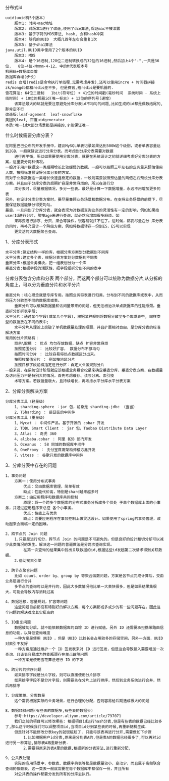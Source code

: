 分布式id

    uuid(uuid有5个版本)
        版本1: 时间+mac地址
        版本2: 对版本1进行了改造,使用了dce算法,保证mac不被泄露
        版本3: 基于字符的MD5算法, hash, 会有hash冲突
        版本4: 随机的UUID  大概几百年左右会重复1次
        版本5: 基于sha1算法
    java.util.UUID类中使用了2个版本的UUID
        版本3: MD5
        版本4: 是个16进制,128位二进制转换成的32位的16进制,然后加上4个"-",一共是36位.   8位-4位-Mmmm-4-12, 中的M代表版本号
    机器码+数据库自增
    数据库自增(步长)
    redis 自增(redis是命令执行单线程,无需考虑并发),还可以使用incre + 时间戳拼接
    zk/mongdb都和redis差不多, 但是费钱,搭redis是要机器的.
    雪花算法: 64位二进制   1bit(符号位) + 41位的时间戳(毫秒时间  系统时间 - 系统上线时间) + 10位的机器id(唯一标志) + 12位的序列号(递增)
        该算法最大的坑就是要注意避免分库分表id不均匀的问题,比如生成的id都是偶数结尾的,那肯定不行
    改造版:leaf-agement  leaf-snowflake
    美团的leaf, 百度uidgenerator
    本质:唯一id大部分场景都是拼接的,才能保证唯一
什么时候需要分库分表？

    在阿里巴巴公布的开发手册中，建议MySQL单表记录如果达到500W这个级别，或者单表容量达到2GB，一般就建议进行分库分表。而考虑到分库分表需要对数据
        进行再平衡，所以如果要使用分库分表，就要在系统设计之初就详细考虑好分库分表的方案，这里要分两种情况。
    一般对于用户数据这一类后期增长比较缓慢的数据，一般可以按照三年左右的业务量来预估使用人数，按照标准预设好分库分表的方案。
    而对于业务数据这一类增长快速且稳定的数据，一般则需要按照预估量的两倍左右预设分库分表方案。并且由于分库分表的后期扩容是非常麻烦的，所以在进行分
        库分表时，尽量根据情况，多分一些表。最好是计算一下数据增量，永远不用增加更多的表
    另外，在设计分库分表方案时，要尽量兼顾业务场景和数据分布。在支持业务场景的前提下，尽量保证数据能够分得更均匀。
    最后，一旦用到了分库分表，就会表现为对数据查询业务的灵活性有一定的影响，例如如果按userId进行分片，那按age来进行查询，就必然会增加很多麻烦。如
        果再要进行排序、分页、聚合等操作，很容易就扛不住了。这时候，都要尽量在分 库分表的同时，再补充设计一个降级方案，例如将数据转存一份到ES，ES可以实现
        更灵活的大数据聚合查询。

1、分库分表形式

    水平分库:建立结构一样的库，根据分库方案划分数据到不同库
    水平分表:建立多个表，根据分表方案划分数据到不同表
    垂直分库:根据业务模块，把一组表划分为一个库
    垂直分表:根据字段的活跃性，把字段组拆分到不同的表中

分库分表包含分库和分表 两个部分，而这两个部分可以统称为数据分片,从分拆的角度上，可以分为垂直分片和水平分片

    垂直分片：核心理念就是专库专用。按照业务将表进行归类，分布到不同的数据库或表中，从而将压力分散至不同的数据库或表。
        垂直分片可以缓解数据量和访问量带来的问题，但无法根治决单点数据库的性能瓶颈。垂直拆分即拆表字段;
    水平分片：通过某个字段(或某几个字段)，根据某种规则将数据分散至多个库或表中, 同样类型的数据放在不同的表中;
        水平分片从理论上突破了单机数据量处理的瓶颈，并且扩展相对自由，是分库分表的标准解决方案
    常用的分片策略有：
        取余\取模 ： 优点 均匀存放数据，缺点 扩容非常麻烦
        按照范围分片 ： 比较好扩容， 数据分布不够均匀
        按照时间分片 ： 比较容易将热点数据区分出来。
        按照枚举值分片 ： 例如按地区分片
        按照目标字段前缀指定进行分区：自定义业务规则分片
    一般来说，在系统设计阶段就应该根据业务耦合松紧来确定垂直分库，垂直分表方案，在数据量及访问压力不是特别大的情况，首先考虑缓存、读写分离、索引技
        术等方案。若数据量极大，且持续增长，再考虑水平分库水平分表方案

2、分库分表解决方案

    分库分表工具（轻量级）
        1、sharding-sphere ：jar 包，前身是 sharding-jdbc （当当）
        2、TSharding ： 蘑菇街的中间件
    分库分表工具（重量级）
        1、Mycat ： 中间件产品，基于开源的 cobar 开发
        2、TDDL Smart Client ： jar 包，Taobao Distribute Data Layer
        3、Atlas ： 奇虎 360
        4、alibaba.cobar ： 阿里 B2B 部门开发
        5、Oceanus ： 58 同城的数据库中间件
        6、OneProxy ： 支付宝首席架构师楼方鑫开发
        7、vitess ： 谷歌开发的数据库中间件

    
3、分库分表中存在的问题
    
    1、事务问题
        方案一：使用分布式事务
            优点：交由数据库管理，简单有效
            缺点：性能代价高，特别是shard越来越多时
        方案二：由应用程序和数据库共同控制
            原理：将一个跨多个数据库的分布式事务分拆成多个仅处 于单个数据库上面的小事务，并通过应用程序来总控 各个小事务。
            优点：性能上有优势
            缺点：需要应用程序在事务控制上做灵活设计。如果使用了spring的事务管理，改动起来会面临一定的困难。
    
    2、跨节点的 Join 问题
        1.只要是进行切分，跨节点 Join 的问题是不可避免的。但是良好的设计和切分却可以减少此类情况的发生。解决这一问题的普遍做法是分两次查询实现。
            在第一次查询的结果集中找出关联数据的id,根据这些id发起第二次请求得到关联数据。
        2.借助搜索引擎
    
    3、跨节点聚合问题
        比如 count、order by、group by 等聚合函数问题，方案是各节点完成计算后，交由业务层进行合并
        多节点的查询可以是并行的，因此大多数情况他比单一大表快很多，但是如果结果集很大，可能会导致内存消耗过高
    
    4、数据迁移，容量规划，扩容等问题
        这些问题目前都没有特别好的解决方案，每个方案都或多或少的有一些问题存在，因此这个问题的解决难度其实挺高的
    
    5、ID重复问题
        数据被切分后，就不能依赖数据库的自增 ID 进行赋值，另外 ID 还需要承担携带路由信息的功能，以降低查询难度
        一种方案是使用 UUID ，但是 UUID 比较长会占用较多的存储空间，另外一方面，UUID 对索引不友好
        一种方案是通过维护一个 ID 签发表来对 ID 进行签发，但是这会导致插入需要增加一次查询，且该表容易成为性能瓶颈存在单点故障问题
        一种方案是使用雪花算法进行 ID 的下发
    
    6、跨分片的排序问题
        如果排序字段是分片字段，则可以直接使用分片排序
        如果排序字段不是分片字段，则需要先在分片上进行排序，然后到业务系统进行合并，然后再排序
    
    7、分库策略、分库数量
        这个需要根据实际的业务场景，进行合理的分配，否则容易给后期造成很大的问题

    8、数据倾斜问题(有些表的数据多,有些表的数据少)
        参考:https://developer.aliyun.com/article/797071
        我们之前的项目可以修改哪些: 根据项目id进行hash分表,但是有些表的数据已经比较多了,那么这个时候我们可以调整项目id,当项目id分到某些表的时候,再重新随机生成.
        但是针对不能修改分表key的就很尴尬了. 只能将该表再进行分开,需要做如下步骤
            1.比如根据用户id分表,原来是分到表A的,但是表A的数据已经很多了,可以再对id进行另一种算法,排除表A再重新分表.
            2.需要将原来的表A里的数据,根据新的分表算法,进行重新分配.

    9、公共表处理
        实际的应用场景中，参数表、数据字典表等都是数据量较小，变动少，而且属于高频联合查询的依赖表。这一类表一般就需要在每个数据库中都保存一份，并且所有
        对公共表的操作都要分发到所有的分库去执行。


